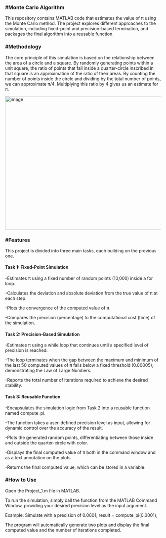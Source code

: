 ### #Monte Carlo Algorithm

This repository contains MATLAB code that estimates the value of π using the Monte Carlo method.
The project explores different approaches to the simulation, including fixed-point and precision-based termination, and packages the final algorithm into a reusable function.

### #Methodology
The core principle of this simulation is based on the relationship between the area of a circle and a square. 
By randomly generating points within a unit square, the ratio of points that fall inside a quarter-circle inscribed in that square is an approximation of the ratio of their areas. 
By counting the number of points inside the circle and dividing by the total number of points, we can approximate π/4. Multiplying this ratio by 4 gives us an estimate for π.

<img width="804" height="432" alt="image" src="https://github.com/user-attachments/assets/349b1fb0-a9b5-4ada-9f32-746ca9688aeb" />


### #Features
This project is divided into three main tasks, each building on the previous one.

#### Task 1: Fixed-Point Simulation
-Estimates π using a fixed number of random points (10,000) inside a for loop.

-Calculates the deviation and absolute deviation from the true value of π at each step.

-Plots the convergence of the computed value of π.

-Compares the precision (percentage) to the computational cost (time) of the simulation.

#### Task 2: Precision-Based Simulation

-Estimates π using a while loop that continues until a specified level of precision is reached.

-The loop terminates when the gap between the maximum and minimum of the last 50 computed values of π falls below a fixed threshold (0.00005), demonstrating the Law of Large Numbers.

-Reports the total number of iterations required to achieve the desired stability.

#### Task 3: Reusable Function

-Encapsulates the simulation logic from Task 2 into a reusable function named compute_pi.

-The function takes a user-defined precision level as input, allowing for dynamic control over the accuracy of the result.

-Plots the generated random points, differentiating between those inside and outside the quarter-circle with color.

-Displays the final computed value of π both in the command window and as a text annotation on the plots.

-Returns the final computed value, which can be stored in a variable.


### #How to Use
Open the Project_1.m file in MATLAB.

To run the simulation, simply call the function from the MATLAB Command Window, providing your desired precision level as the input argument.

Example: Simulate with a precision of 0.0001; result = compute_pi(0.0001);

The program will automatically generate two plots and display the final computed value and the number of iterations completed.

